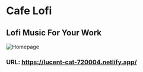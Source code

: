 # Cafe Lofi

## Lofi Music For Your Work

![Homepage](public/homepage.png)

### URL: https://lucent-cat-720004.netlify.app/